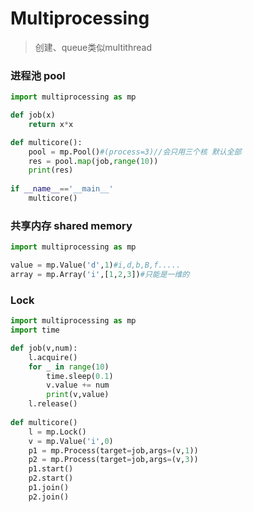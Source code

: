 # Multiprocessing

> 创建、queue类似multithread 



### 进程池 pool

``` python
import multiprocessing as mp

def job(x)
    return x*x

def multicore():
    pool = mp.Pool()#(process=3)//会只用三个核 默认全部
    res = pool.map(job,range(10))
    print(res)
    
if __name__=='__main__'
    multicore()
```



### 共享内存 shared memory

``` python
import multiprocessing as mp

value = mp.Value('d',1)#i,d,b,B,f.....
array = mp.Array('i',[1,2,3])#只能是一维的


```



### Lock 

``` python
import multiprocessing as mp
import time

def job(v,num):
    l.acquire()
    for _ in range(10)
        time.sleep(0.1)
        v.value += num
        print(v,value)
    l.release()
    
def multicore()
    l = mp.Lock()
    v = mp.Value('i',0)
    p1 = mp.Process(target=job,args=(v,1))
    p2 = mp.Process(target=job,args=(v,3))
    p1.start()
    p2.start()
    p1.join()
    p2.join()
```



